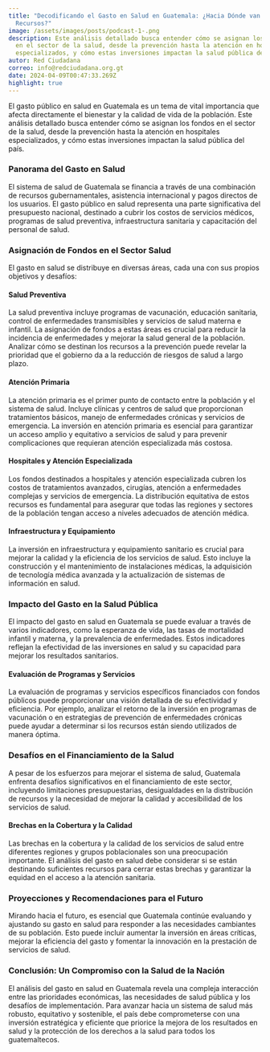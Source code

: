 ```yaml
---
title: "Decodificando el Gasto en Salud en Guatemala: ¿Hacia Dónde van Nuestros
  Recursos?"
image: /assets/images/posts/podcast-1-.png
description: Este análisis detallado busca entender cómo se asignan los fondos
  en el sector de la salud, desde la prevención hasta la atención en hospitales
  especializados, y cómo estas inversiones impactan la salud pública del país.
autor: Red Ciudadana
correo: info@redciudadana.org.gt
date: 2024-04-09T00:47:33.269Z
highlight: true
---
```

El gasto público en salud en Guatemala es un tema de vital importancia que afecta directamente el bienestar y la calidad de vida de la población. Este análisis detallado busca entender cómo se asignan los fondos en el sector de la salud, desde la prevención hasta la atención en hospitales especializados, y cómo estas inversiones impactan la salud pública del país.

### Panorama del Gasto en Salud

El sistema de salud de Guatemala se financia a través de una combinación de recursos gubernamentales, asistencia internacional y pagos directos de los usuarios. El gasto público en salud representa una parte significativa del presupuesto nacional, destinado a cubrir los costos de servicios médicos, programas de salud preventiva, infraestructura sanitaria y capacitación del personal de salud.

### Asignación de Fondos en el Sector Salud

El gasto en salud se distribuye en diversas áreas, cada una con sus propios objetivos y desafíos:

#### Salud Preventiva

La salud preventiva incluye programas de vacunación, educación sanitaria, control de enfermedades transmisibles y servicios de salud materna e infantil. La asignación de fondos a estas áreas es crucial para reducir la incidencia de enfermedades y mejorar la salud general de la población. Analizar cómo se destinan los recursos a la prevención puede revelar la prioridad que el gobierno da a la reducción de riesgos de salud a largo plazo.

#### Atención Primaria

La atención primaria es el primer punto de contacto entre la población y el sistema de salud. Incluye clínicas y centros de salud que proporcionan tratamientos básicos, manejo de enfermedades crónicas y servicios de emergencia. La inversión en atención primaria es esencial para garantizar un acceso amplio y equitativo a servicios de salud y para prevenir complicaciones que requieran atención especializada más costosa.

#### Hospitales y Atención Especializada

Los fondos destinados a hospitales y atención especializada cubren los costos de tratamientos avanzados, cirugías, atención a enfermedades complejas y servicios de emergencia. La distribución equitativa de estos recursos es fundamental para asegurar que todas las regiones y sectores de la población tengan acceso a niveles adecuados de atención médica.

#### Infraestructura y Equipamiento

La inversión en infraestructura y equipamiento sanitario es crucial para mejorar la calidad y la eficiencia de los servicios de salud. Esto incluye la construcción y el mantenimiento de instalaciones médicas, la adquisición de tecnología médica avanzada y la actualización de sistemas de información en salud.

### Impacto del Gasto en la Salud Pública

El impacto del gasto en salud en Guatemala se puede evaluar a través de varios indicadores, como la esperanza de vida, las tasas de mortalidad infantil y materna, y la prevalencia de enfermedades. Estos indicadores reflejan la efectividad de las inversiones en salud y su capacidad para mejorar los resultados sanitarios.

#### Evaluación de Programas y Servicios

La evaluación de programas y servicios específicos financiados con fondos públicos puede proporcionar una visión detallada de su efectividad y eficiencia. Por ejemplo, analizar el retorno de la inversión en programas de vacunación o en estrategias de prevención de enfermedades crónicas puede ayudar a determinar si los recursos están siendo utilizados de manera óptima.

### Desafíos en el Financiamiento de la Salud

A pesar de los esfuerzos para mejorar el sistema de salud, Guatemala enfrenta desafíos significativos en el financiamiento de este sector, incluyendo limitaciones presupuestarias, desigualdades en la distribución de recursos y la necesidad de mejorar la calidad y accesibilidad de los servicios de salud.

#### Brechas en la Cobertura y la Calidad

Las brechas en la cobertura y la calidad de los servicios de salud entre diferentes regiones y grupos poblacionales son una preocupación importante. El análisis del gasto en salud debe considerar si se están destinando suficientes recursos para cerrar estas brechas y garantizar la equidad en el acceso a la atención sanitaria.

### Proyecciones y Recomendaciones para el Futuro

Mirando hacia el futuro, es esencial que Guatemala continúe evaluando y ajustando su gasto en salud para responder a las necesidades cambiantes de su población. Esto puede incluir aumentar la inversión en áreas críticas, mejorar la eficiencia del gasto y fomentar la innovación en la prestación de servicios de salud.

### Conclusión: Un Compromiso con la Salud de la Nación

El análisis del gasto en salud en Guatemala revela una compleja interacción entre las prioridades económicas, las necesidades de salud pública y los desafíos de implementación. Para avanzar hacia un sistema de salud más robusto, equitativo y sostenible, el país debe comprometerse con una inversión estratégica y eficiente que priorice la mejora de los resultados en salud y la protección de los derechos a la salud para todos los guatemaltecos.